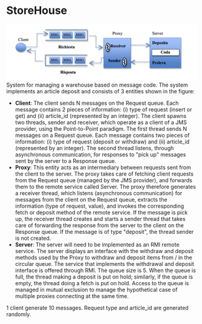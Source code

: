 # StoreHouse
![alt text](https://raw.githubusercontent.com/Aledangelo/AdvancedComputerProgramming/main/StoreHouse-JMS-RMI/diagram.png)
System for managing a warehouse based on message code. The system implements an article deposit and consists of 3 entities shown in the figure:
* **Client**: The client sends N messages on the Request queue. Each message contains 2 pieces of information: (i) type of request (insert or get) and (ii) article_id (represented by an integer). The client spawns two threads, sender and receiver, which operate as a client of a JMS provider, using the Point-to-Point paradigm. The first thread sends N messages on a Request queue. Each message contains two pieces of information: (i) type of request (deposit or withdraw) and (ii) article_id (represented by an integer). The second thread listens, through asynchronous communication, for responses to "pick up" messages sent by the server to a Response queue.
* **Proxy**: This entity acts as an intermediary between requests sent from the client to the server. The proxy takes care of fetching client requests from the Request queue (managed by the JMS provider), and forwards them to the remote service called Server. The proxy therefore generates a receiver thread, which listens (asynchronous communication) for messages from the client on the Request queue, extracts the information (type of request, value), and invokes the corresponding fetch or deposit method of the remote service. If the message is pick up, the receiver thread creates and starts a sender thread that takes care of forwarding the response from the server to the client on the Response queue. If the message is of type "deposit", the thread sender is not created.
* **Server**: The server will need to be implemented as an RMI remote service. The server displays an interface with the withdraw and deposit methods used by the Proxy to withdraw and deposit items from / in the circular queue. The service that implements the withdrawal and deposit interface is offered through RMI. The queue size is 5. When the queue is full, the thread making a deposit is put on hold; similarly, if the queue is empty, the thread doing a fetch is put on hold. Access to the queue is managed in mutual exclusion to manage the hypothetical case of multiple proxies connecting at the same time.

1 client generate 10 messages. Request type and article_id are generated randomly.